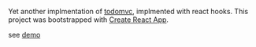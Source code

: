 Yet another implmentation of [todomvc](http://todomvc.com), implmented with react hooks. This project was bootstrapped with [Create React App](https://github.com/facebook/create-react-app).

see [demo](http://symbolclick.com/react-hooks)